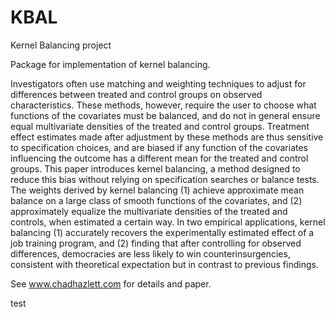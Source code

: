 # KBAL
Kernel Balancing project  

Package for implementation of kernel balancing. 

Investigators often use matching and weighting techniques to adjust for differences between treated and control groups on observed characteristics. These methods, however, require the user to choose what functions of the covariates must be balanced, and do not in general ensure equal multivariate densities of the treated and control groups. Treatment effect estimates made after adjustment by these methods are thus sensitive to specification choices, and are biased if any function of the covariates influencing the outcome has a different mean for the treated and control groups. This paper introduces kernel balancing, a method designed to reduce this bias without relying on specification searches or balance tests. The weights derived by kernel balancing (1) achieve approximate mean balance on a large class of smooth functions of the covariates, and (2) approximately equalize the multivariate densities of the treated and controls, when estimated a certain way. In two empirical applications, kernel balancing (1) accurately recovers the experimentally estimated effect of a job training program, and (2) finding that after controlling for observed differences, democracies are less likely to win counterinsurgencies, consistent with theoretical expectation but in contrast to previous findings.

See www.chadhazlett.com for details and paper. 

test